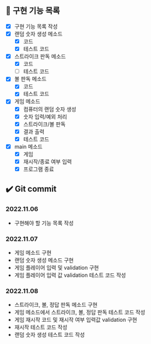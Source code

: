 ## 📝 구현 기능 목록
- [x] 구현 기능 목록 작성
- [x] 랜덤 숫자 생성 메소드
  - [x] 코드
  - [x] 테스트 코드
- [x] 스트라이크 판독 메소드
  - [x] 코드
  - [ ] 테스트 코드
- [x] 볼 판독 메소드
    - [x] 코드
    - [x] 테스트 코드
- [x] 게임 메소드
  - [x] 컴퓨터의 랜덤 숫자 생성
  - [x] 숫자 입력/예외 처리
  - [x] 스트라이크/볼 판독
  - [x] 결과 출력
  - [x] 테스트 코드
- [x] main 메소드
  - [x] 게임
  - [x] 재시작/종료 여부 입력
  - [x] 프로그램 종료

## ✔️ Git commit
### 2022.11.06
- 구현해야 할 기능 목록 작성

### 2022.11.07
- 게임 메소드 구현
- 랜덤 숫자 생성 메소드 구현
- 게임 플레이어 입력 및 validation 구현
- 게임 플레이어 입력 값 validation 테스트 코드 작성

### 2022.11.08
- 스트라이크, 볼, 정답 판독 메소드 구현
- 게임 메소드에서 스트라이크, 볼, 정답 판독 테스트 코드 작성
- 게임 재시작 코드 및 재시작 여부 입력값 validation 구현
- 재시작 테스트 코드 작성
- 랜덤 숫자 생성 테스트 코드 작성